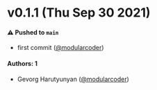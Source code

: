# v0.1.1 (Thu Sep 30 2021)

#### ⚠️ Pushed to `main`

- first commit ([@modularcoder](https://github.com/modularcoder))

#### Authors: 1

- Gevorg Harutyunyan ([@modularcoder](https://github.com/modularcoder))

